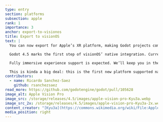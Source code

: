```yaml
---
type: entry
section: platforms
subsection: apple
rank: 1
importance: 3
anchor: export-to-visionos
title: Export to visionOS
text: |
  You can now export for Apple’s XR platform, making Godot projects compatible with the Apple Vision Pro.

  Godot 4.5 marks the first step of visionOS’ native integration. Currently, it is only possible to export a project as an "windowed app". Your game will appear as a window, floating in the 3D space of the user.

  Fully immersive experience support is expected. We’ll keep you in the loop.

  This is kinda a big deal: this is the first new platform supported natively by Godot since the project was open-sourced!
contributors:
  - name: Ricardo Sanchez-Saez
    github: rsanchezsaez
read_more: https://github.com/godotengine/godot/pull/105628
image_alt: Apple Vision Pro
image_src: /storage/releases/4.5/images/apple-vision-pro-Kyu3a.webp
image_src_2x: /storage/releases/4.5/images/apple-vision-pro-Kyu3a-2x.webp
content_creator: "[Kyu3a](https://commons.wikimedia.org/wiki/File:Apple_Vision_Pro_in_Apple_Store_Nagoya_-_4.jpg)"
media_position: right
---
```

